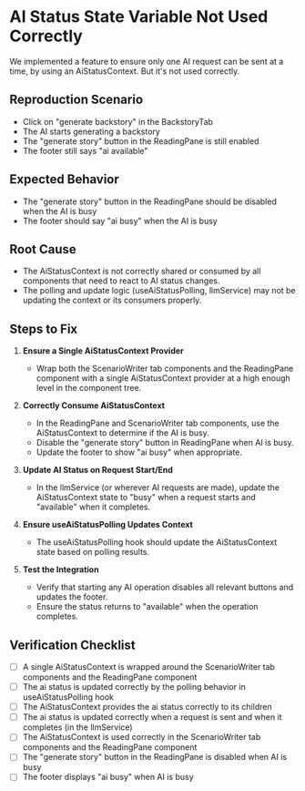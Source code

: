 # AI Status State Variable Not Used Correctly

We implemented a feature to ensure only one AI request can be sent at a time, by using an AiStatusContext. But it's not used correctly.

## Reproduction Scenario
* Click on "generate backstory" in the BackstoryTab
* The AI starts generating a backstory
* The "generate story" button in the ReadingPane is still enabled
* The footer still says "ai available"

## Expected Behavior
* The "generate story" button in the ReadingPane should be disabled when the AI is busy
* The footer should say "ai busy" when the AI is busy

## Root Cause
- The AiStatusContext is not correctly shared or consumed by all components that need to react to AI status changes.
- The polling and update logic (useAiStatusPolling, llmService) may not be updating the context or its consumers properly.

## Steps to Fix

1. **Ensure a Single AiStatusContext Provider**
   - Wrap both the ScenarioWriter tab components and the ReadingPane component with a single AiStatusContext provider at a high enough level in the component tree.

2. **Correctly Consume AiStatusContext**
   - In the ReadingPane and ScenarioWriter tab components, use the AiStatusContext to determine if the AI is busy.
   - Disable the "generate story" button in ReadingPane when AI is busy.
   - Update the footer to show "ai busy" when appropriate.

3. **Update AI Status on Request Start/End**
   - In the llmService (or wherever AI requests are made), update the AiStatusContext state to "busy" when a request starts and "available" when it completes.

4. **Ensure useAiStatusPolling Updates Context**
   - The useAiStatusPolling hook should update the AiStatusContext state based on polling results.

5. **Test the Integration**
   - Verify that starting any AI operation disables all relevant buttons and updates the footer.
   - Ensure the status returns to "available" when the operation completes.

## Verification Checklist
- [ ] A single AiStatusContext is wrapped around the ScenarioWriter tab components and the ReadingPane component
- [ ] The ai status is updated correctly by the polling behavior in useAiStatusPolling hook
- [ ] The AiStatusContext provides the ai status correctly to its children
- [ ] The ai status is updated correctly when a request is sent and when it completes (in the llmService)
- [ ] The AiStatusContext is used correctly in the ScenarioWriter tab components and the ReadingPane component
- [ ] The "generate story" button in the ReadingPane is disabled when AI is busy
- [ ] The footer displays "ai busy" when AI is busy
